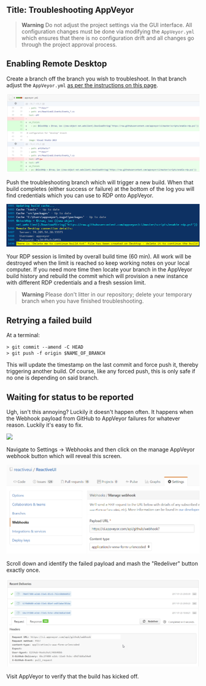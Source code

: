 Title: Troubleshooting AppVeyor
---

> **Warning** Do not adjust the project settings via the GUI interface. All configuration changes must be done via modifying the `AppVeyor.yml` which ensures that there is no configuration drift and all changes go through the project approval process. 

## Enabling Remote Desktop

Create a branch off the branch you wish to troubleshoot. In that branch adjust the `AppVeyor.yml` [as per the instructions on this page](https://www.appveyor.com/docs/how-to/rdp-to-build-worker/).

![](enable-rdp-on-appveyor.png)

Push the troubleshooting branch which will trigger a new build. When that build completes (either success or failure) at the bottom of the log you will find credentials which you can use to RDP onto AppVeyor. 

![](appveyor-rdp-credentials.png)

Your RDP session is limited by overall build time (60 min). All work will be destroyed when the limit is reached so keep working notes on your local computer. If you need more time then locate your branch in the AppVeyor build history and rebuild the commit which will provision a new instance with different RDP credentials and a fresh session limit.

> **Warning** Please don't litter in our repository; delete your temporary branch when you have finished troubleshooting.


## Retrying a failed build
At a terminal:
```
> git commit --amend -C HEAD
> git push -f origin $NAME_OF_BRANCH
```
This will update the timestamp on the last commit and force push it, thereby triggering another build. Of course, like any forced push, this is only safe if no one is depending on said branch.

## Waiting for status to be reported
Ugh, isn't this annoying? Luckily it doesn't happen often. It happens when the Webhook payload from GitHub to AppVeyor failures for whatever reason. Luckily it's easy to fix.

![](waiting-for-status-to-be-reported.png)

Navigate to Settings -> Webhooks and then click on the manage AppVeyor webhook button which will reveal this screen.

![](manage-appveyor-webhook.png)

Scroll down and identify the failed payload and mash the "Redeliver" button exactly once.

![](trigger-build-by-redelivering-failed-appveyor-webhook.png)

Visit AppVeyor to verify that the build has kicked off.
